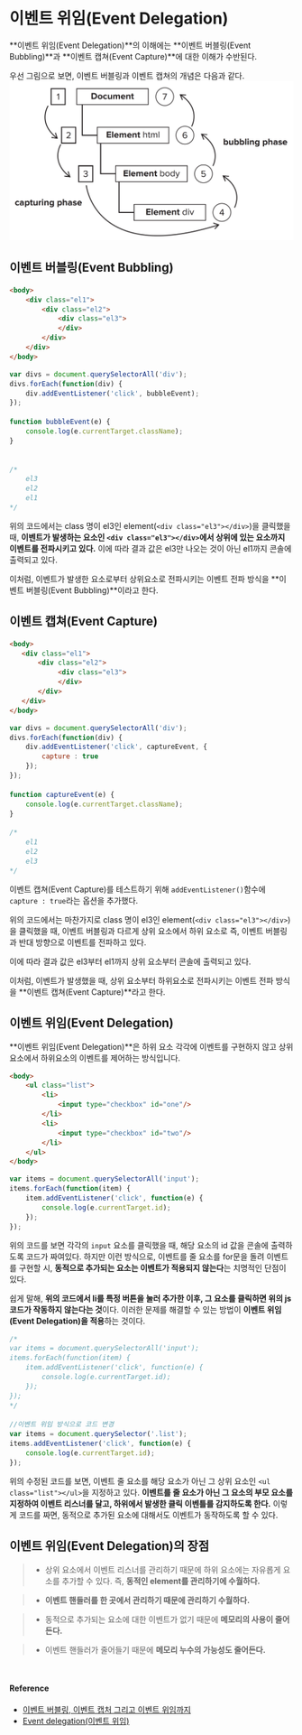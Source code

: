 # 이벤트 위임(Event Delegation)

**이벤트 위임(Event Delegation)**의 이해에는 **이벤트 버블링(Event Bubbling)**과 **이벤트 캡쳐(Event Capture)**에 대한 이해가 수반된다.

우선 그림으로 보면, 이벤트 버블링과 이벤트 캡쳐의 개념은 다음과 같다.
![웹킷엔진](/JavaScript/images/event_delegation.png)


## 이벤트 버블링(Event Bubbling)

```html
<body>
	<div class="el1">
		<div class="el2">
			<div class="el3">
			</div>
		</div>
	</div>
</body>
```

```javascript
var divs = document.querySelectorAll('div');
divs.forEach(function(div) {
	div.addEventListener('click', bubbleEvent);
});

function bubbleEvent(e) {
	console.log(e.currentTarget.className);
}


/*
	el3
    el2
    el1
*/
```

위의 코드에서는 class 명이 el3인 element(`<div class="el3"></div>`)을 클릭했을 때, **이벤트가 발생하는 요소인 `<div class="el3"></div>`에서 상위에 있는 요소까지 이벤트를 전파시키고 있다.**
이에 따라 결과 값은 el3만 나오는 것이 아닌 el1까지 콘솔에 출력되고 있다.

이처럼, 이벤트가 발생한 요소로부터 상위요소로 전파시키는 이벤트 전파 방식을 **이벤트 버블링(Event Bubbling)**이라고 한다.


## 이벤트 캡쳐(Event Capture)

```html
<body>
   <div class="el1">
       <div class="el2">
        	<div class="el3">
            </div>
       </div>
   </div>
</body>
```

```javascript
var divs = document.querySelectorAll('div');
divs.forEach(function(div) {
	div.addEventListener('click', captureEvent, {
    	capture : true
    });
});

function captureEvent(e) {
	console.log(e.currentTarget.className);
}

/*
	el1
    el2
    el3
*/
```
이벤트 캡쳐(Event Capture)를 테스트하기 위해 `addEventListener()`함수에 `capture : true`라는 옵션을 추가했다.

위의 코드에서는 마찬가지로 class 명이 el3인 element(`<div class="el3"></div>`)을 클릭했을 때, 이벤트 버블링과 다르게 상위 요소에서 하위 요소로 즉, 이벤트 버블링과 반대 방향으로 이벤트를 전파하고 있다.

이에 따라 결과 값은 el3부터 el1까지 상위 요소부터 콘솔에 출력되고 있다.

이처럼, 이벤트가 발생했을 때, 상위 요소부터 하위요소로 전파시키는 이벤트 전파 방식을 **이벤트 캡쳐(Event Capture)**라고 한다.

## 이벤트 위임(Event Delegation)

**이벤트 위임(Event Delegation)**은 하위 요소 각각에 이벤트를 구현하지 않고 상위 요소에서 하위요소의 이벤트를 제어하는 방식입니다.

```html
<body>
	<ul class="list">
    	<li>
        	<input type="checkbox" id="one"/>
        </li>
        <li>
        	<input type="checkbox" id="two"/>
        </li>
    </ul>
</body>

```
```javascript
var items = document.querySelectorAll('input');
items.forEach(function(item) {
	item.addEventListener('click', function(e) {
		console.log(e.currentTarget.id);
    });
});

```

위의 코드를 보면 각각의 `input` 요소를 클릭했을 때, 해당 요소의 id 값을 콘솔에 출력하도록 코드가 짜여있다.
하지만 이런 방식으로, 이벤트를 줄 요소를 for문을 돌려 이벤트를 구현할 시, **동적으로 추가되는 요소는 이벤트가 적용되지 않는다**는 치명적인 단점이 있다.

쉽게 말해, **위의 코드에서 li를 특정 버튼을 눌러 추가한 이후, 그 요소를 클릭하면 위의 js코드가 작동하지 않는다는 것**이다.
이러한 문제를 해결할 수 있는 방법이 **이벤트 위임(Event Delegation)을 적용**하는 것이다.

```javascript
/*
var items = document.querySelectorAll('input');
items.forEach(function(item) {
	item.addEventListener('click', function(e) {
		console.log(e.currentTarget.id);
    });
});
*/

//이벤트 위임 방식으로 코드 변경
var items = document.querySelector('.list');
items.addEventListener('click', function(e) {
	console.log(e.currentTarget.id);
});

```

위의 수정된 코드를 보면, 이벤트 줄 요소를 해당 요소가 아닌 그 상위 요소인 `<ul class="list"></ul>`을 지정하고 있다.
**이벤트를 줄 요소가 아닌 그 요소의 부모 요소를 지정하여 이벤트 리스너를 달고, 하위에서 발생한 클릭 이벤틀를 감지하도록 한다.**
이렇게 코드를 짜면, 동적으로 추가된 요소에 대해서도 이벤트가 동작하도록 할 수 있다.


## 이벤트 위임(Event Delegation)의 장점

> * 상위 요소에서 이벤트 리스너를 관리하기 때문에 하위 요소에는 자유롭게 요소를 추가할 수 있다. 즉, **동적인 element를 관리하기에 수월하다.**

> * **이벤트 핸들러를 한 곳에서 관리하기 때문에 관리하기 수월하다.**

> * 동적으로 추가되는 요소에 대한 이벤트가 없기 때문에 **메모리의 사용이 줄어든다.**

> * 이벤트 핸들러가 줄어들기 때문에 **메모리 누수의 가능성도 줄어든다.**

<br/>

#### Reference

* [이벤트 버블링, 이벤트 캡처 그리고 이벤트 위임까지](https://joshua1988.github.io/web-development/javascript/event-propagation-delegation/)
* [Event delegation(이벤트 위임)](http://paiai.tistory.com/42)
